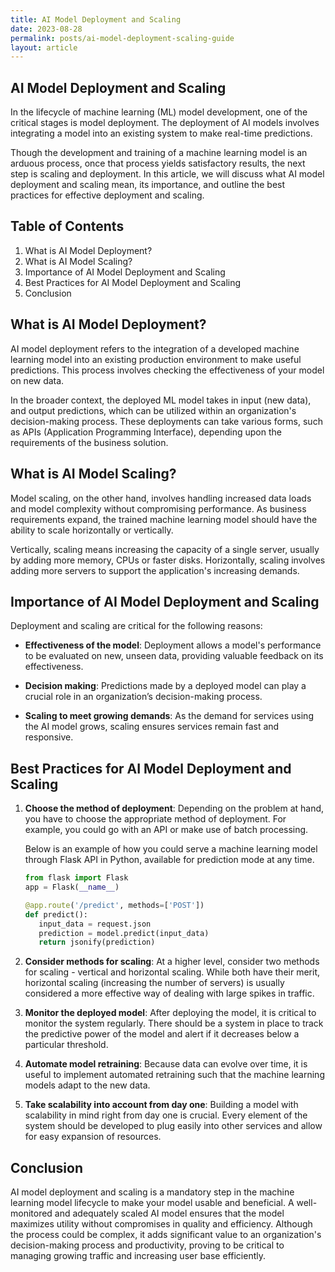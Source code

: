 ```yaml
---
title: AI Model Deployment and Scaling
date: 2023-08-28
permalink: posts/ai-model-deployment-scaling-guide
layout: article
---
```


## AI Model Deployment and Scaling

In the lifecycle of machine learning (ML) model development, one of the critical stages is model deployment. The deployment of AI models involves integrating a model into an existing system to make real-time predictions.

Though the development and training of a machine learning model is an arduous process, once that process yields satisfactory results, the next step is scaling and deployment. In this article, we will discuss what AI model deployment and scaling mean, its importance, and outline the best practices for effective deployment and scaling.

## Table of Contents

1. What is AI Model Deployment?
2. What is AI Model Scaling?
3. Importance of AI Model Deployment and Scaling
4. Best Practices for AI Model Deployment and Scaling
5. Conclusion

## What is AI Model Deployment?

AI model deployment refers to the integration of a developed machine learning model into an existing production environment to make useful predictions. This process involves checking the effectiveness of your model on new data.

In the broader context, the deployed ML model takes in input (new data), and output predictions, which can be utilized within an organization's decision-making process. These deployments can take various forms, such as APIs (Application Programming Interface), depending upon the requirements of the business solution.

## What is AI Model Scaling?

Model scaling, on the other hand, involves handling increased data loads and model complexity without compromising performance. As business requirements expand, the trained machine learning model should have the ability to scale horizontally or vertically.

Vertically, scaling means increasing the capacity of a single server, usually by adding more memory, CPUs or faster disks. Horizontally, scaling involves adding more servers to support the application's increasing demands.

## Importance of AI Model Deployment and Scaling

Deployment and scaling are critical for the following reasons:

- **Effectiveness of the model**: Deployment allows a model's performance to be evaluated on new, unseen data, providing valuable feedback on its effectiveness.

- **Decision making**: Predictions made by a deployed model can play a crucial role in an organization’s decision-making process.

- **Scaling to meet growing demands**: As the demand for services using the AI model grows, scaling ensures services remain fast and responsive.

## Best Practices for AI Model Deployment and Scaling

1. **Choose the method of deployment**: Depending on the problem at hand, you have to choose the appropriate method of deployment. For example, you could go with an API or make use of batch processing.

   Below is an example of how you could serve a machine learning model through Flask API in Python, available for prediction mode at any time.

   ```python
   from flask import Flask
   app = Flask(__name__)

   @app.route('/predict', methods=['POST'])
   def predict():
      input_data = request.json
      prediction = model.predict(input_data)
      return jsonify(prediction)
   ```

2. **Consider methods for scaling**: At a higher level, consider two methods for scaling - vertical and horizontal scaling. While both have their merit, horizontal scaling (increasing the number of servers) is usually considered a more effective way of dealing with large spikes in traffic.

3. **Monitor the deployed model**: After deploying the model, it is critical to monitor the system regularly. There should be a system in place to track the predictive power of the model and alert if it decreases below a particular threshold.

4. **Automate model retraining**: Because data can evolve over time, it is useful to implement automated retraining such that the machine learning models adapt to the new data.

5. **Take scalability into account from day one**: Building a model with scalability in mind right from day one is crucial. Every element of the system should be developed to plug easily into other services and allow for easy expansion of resources.

## Conclusion

AI model deployment and scaling is a mandatory step in the machine learning model lifecycle to make your model usable and beneficial. A well-monitored and adequately scaled AI model ensures that the model maximizes utility without compromises in quality and efficiency. Although the process could be complex, it adds significant value to an organization's decision-making process and productivity, proving to be critical to managing growing traffic and increasing user base efficiently.
